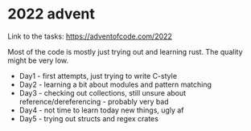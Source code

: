 # 2022 advent

Link to the tasks: https://adventofcode.com/2022

Most of the code is mostly just trying out and learning rust. The quality might be very low.

* Day1 - first attempts, just trying to write C-style
* Day2 - learning a bit about modules and pattern matching
* Day3 - checking out collections, still unsure about reference/dereferencing - probably very bad
* Day4 - not time to learn today new things, ugly af
* Day5 - trying out structs and regex crates
